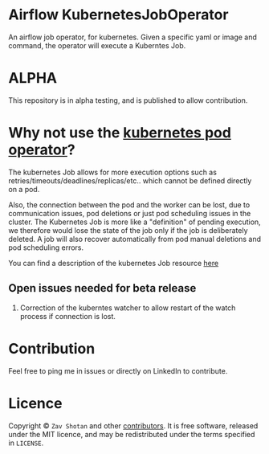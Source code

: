 # Airflow KubernetesJobOperator

An airflow job operator, for kubernetes. Given a specific yaml or image and command,
the operator will execute a Kuberntes Job.

# ALPHA

This repository is in alpha testing, and is published
to allow contribution.

# Why not use the [kubernetes pod operator](https://github.com/apache/airflow/blob/master/airflow/contrib/operators/kubernetes_pod_operator.p)?

The kubernetes Job allows for more execution options such as retries/timeouts/deadlines/replicas/etc.. which cannot be defined directly on a pod.

Also, the connection between the pod and the worker can be lost, due to communication issues,
pod deletions or just pod scheduling issues in the cluster. The Kubernetes Job is more like a "definition" of pending execution, we therefore would lose the state of the job only if the job is deliberately deleted. A job will also recover automatically from pod manual deletions and pod scheduling errors.

You can find a description of the kubernetes Job resource [here](https://kubernetes.io/docs/concepts/workloads/controllers/jobs-run-to-completion/)

## Open issues needed for beta release

1. Correction of the kuberntes watcher to allow restart of the watch process
   if connection is lost.

# Contribution

Feel free to ping me in issues or directly on LinkedIn to contribute.

# Licence

Copyright ©
`Zav Shotan` and other [contributors](https://github.com/LamaAni/postgres-xl-helm/graphs/contributors).
It is free software, released under the MIT licence, and may be redistributed under the terms specified in `LICENSE`.
